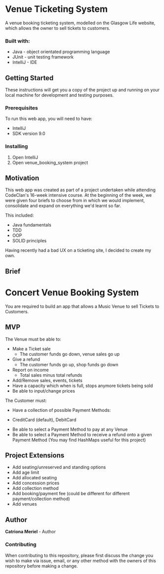 # Venue Ticketing System

A venue booking ticketing system, modelled on the Glasgow Life website, which allows the owner to sell tickets to customers.

### Built with:

- Java - object orientated programming language
- JUnit - unit testing framework
- IntelliJ - IDE


## Getting Started

These instructions will get you a copy of the project up and running on your local machine for development and testing purposes.

### Prerequisites

To run this web app, you will need to have:
- IntelliJ
- SDK version 9.0

### Installing

1. Open IntelliJ
2. Open venue_booking_system project


## Motivation

This web app was created as part of a project undertaken while attending CodeClan's 16-week intensive course. At the beginning of the week, we were given four briefs to choose from in which we would implement, consolidate and expand on everything we'd learnt so far.

This included:

- Java fundamentals
- TDD
- OOP
- SOLID principles

Having recently had a bad UX on a ticketing site, I decided to create my own.


## Brief

# Concert Venue Booking System

You are required to build an app that allows a Music Venue to sell Tickets to Customers.

## MVP
The Venue must be able to:

* Make a Ticket sale
  - The customer funds go down, venue sales go up
* Give a refund
  - The customer funds go up, shop funds go down
* Report on income
  - Total sales minus total refunds
* Add/Remove sales, events, tickets
* Have a capacity which when is full, stops anymore tickets being sold
* Be able to input/change prices

The Customer must:

* Have a collection of possible Payment Methods:
 - CreditCard (default), DebitCard
* Be able to select a Payment Method to pay at any Venue
* Be able to select a Payment Method to receive a refund onto a given Payment Method
(You may find HashMaps useful for this project)

## Project Extensions
* Add seating/unreserved and standing options
* Add age limit
* Add allocated seating
* Add concession prices
* Add collection method
* Add booking/payment fee (could be different for different payment/collection method)
* Add venues



## Author

**Catriona Meriel** - Author


### Contributing

When contributing to this repository, please first discuss the change you wish to make via issue, email, or any other method with the owners of this repository before making a change.
